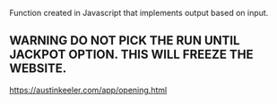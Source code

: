 Function created in Javascript that implements output based on input.

<h2>WARNING DO NOT PICK THE RUN UNTIL JACKPOT OPTION. THIS WILL FREEZE THE WEBSITE.</h2>

https://austinkeeler.com/app/opening.html
